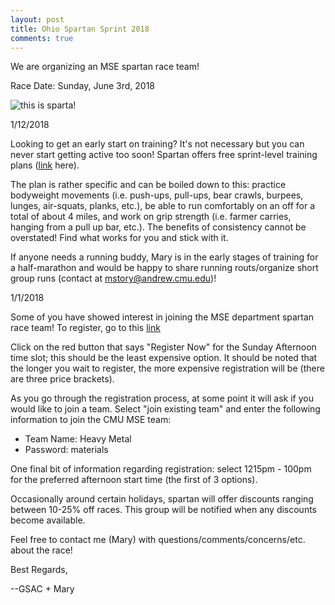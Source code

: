 ```yaml
---
layout: post
title: Ohio Spartan Sprint 2018
comments: true
---
```


We are organizing an MSE spartan race team!

Race Date: Sunday, June 3rd, 2018

![this is sparta!](https://media.giphy.com/media/10HflbiC5teOB2/giphy.gif)

1/12/2018

Looking to get an early start on training? It's not necessary but you can never start getting active too soon! Spartan offers free sprint-level training plans ([link](http://d1gzvc2c13psez.cloudfront.net/sites/6/2015/07/Spartan-Race-Couch-to-Sprint_Plan.pdf) here). 

The plan is rather specific and can be boiled down to this: practice bodyweight movements (i.e. push-ups, pull-ups, bear crawls, burpees, lunges, air-squats, planks, etc.), be able to run comfortably on an off for a total of about 4 miles, and work on grip strength (i.e. farmer carries, hanging from a pull up bar, etc.). The benefits of consistency cannot be overstated! Find what works for you and stick with it. 

If anyone needs a running buddy, Mary is in the early stages of training for a half-marathon and would be happy to share running routs/organize short group runs (contact at mstory@andrew.cmu.edu)!



1/1/2018

Some of you have showed interest in joining the MSE department spartan race team! To register, go to this [link](https://www.spartan.com/en/race/detail/3280/overview?filter=sprint)

Click on the red button that says "Register Now" for the Sunday Afternoon time slot; this should be the least expensive option. It should be noted that the longer you wait to register, the more expensive registration will be (there are three price brackets).

As you go through the registration process, at some point it will ask if you would like to join a team. Select "join existing team" and enter the following information to join the CMU MSE team:

- Team Name: Heavy Metal
- Password: materials

One final bit of information regarding registration: select 1215pm - 100pm for the preferred afternoon start time (the first of 3 options).

Occasionally around certain holidays, spartan will offer discounts ranging between 10-25% off races. This group will be notified when any discounts become available.

Feel free to contact me (Mary) with questions/comments/concerns/etc. about the race!

Best Regards,

--GSAC + Mary
